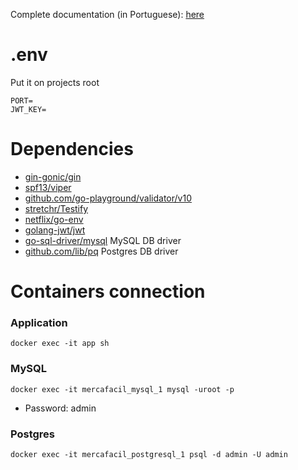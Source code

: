 Complete documentation (in Portuguese):
[here](https://ellekrau91.gitbook.io/userfy/)

# .env

Put it on projects root

````
PORT=
JWT_KEY=
````


# Dependencies

- [gin-gonic/gin](https://github.com/gin-gonic/gin) 
- [spf13/viper](https://github.com/spf13/viper)
- [github.com/go-playground/validator/v10](https://github.com/go-playground/validator)
- [stretchr/Testify](https://github.com/stretchr/testify)
- [netflix/go-env](https://github.com/Netflix/go-env)
- [golang-jwt/jwt](https://github.com/golang-jwt/jwt)
- [go-sql-driver/mysql](https://github.com/go-sql-driver/mysql) MySQL DB driver
- [github.com/lib/pq](https://github.com/lib/pq) Postgres DB driver

# Containers connection
### Application
`docker exec -it app sh`

### MySQL
`docker exec -it mercafacil_mysql_1 mysql -uroot -p`
- Password: admin

### Postgres
`docker exec -it mercafacil_postgresql_1 psql -d admin -U admin`
